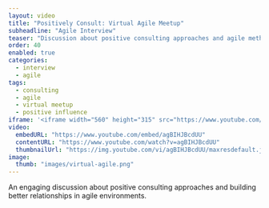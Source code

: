 ```yaml
---
layout: video
title: "Positively Consult: Virtual Agile Meetup"
subheadline: "Agile Interview"
teaser: "Discussion about positive consulting approaches and agile methodologies."
order: 40
enabled: true
categories:
  - interview
  - agile
tags:
  - consulting
  - agile
  - virtual meetup
  - positive influence
iframe: '<iframe width="560" height="315" src="https://www.youtube.com/embed/agBIHJBcdUU" frameborder="0" allow="accelerometer; autoplay; clipboard-write; encrypted-media; gyroscope; picture-in-picture" allowfullscreen></iframe>'
video:
  embedURL: "https://www.youtube.com/embed/agBIHJBcdUU"
  contentURL: "https://www.youtube.com/watch?v=agBIHJBcdUU"
  thumbnailUrl: "https://img.youtube.com/vi/agBIHJBcdUU/maxresdefault.jpg"
image:
  thumb: "images/virtual-agile.png"
---
```


An engaging discussion about positive consulting approaches and building better relationships in agile environments.
